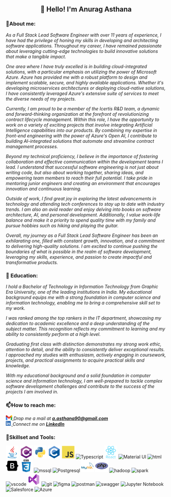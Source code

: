 <div>
<h2 align="center">👋 Hello! I'm Anurag Asthana </h2>
<h3>💬<b>About me:  </b></h3>
<i>
<p>
  As a Full Stack Lead Software Engineer with over 11 years of experience, I have had the privilege of honing my skills in developing and architecting software applications. Throughout my career, I have remained passionate about leveraging cutting-edge technologies to build innovative solutions that make a tangible impact.
</p>
<p>
  One area where I have truly excelled is in building cloud-integrated solutions, with a particular emphasis on utilizing the power of Microsoft Azure. Azure has provided me with a robust platform to design and implement scalable, secure, and highly available applications. Whether it's developing microservices architectures or deploying cloud-native solutions, I have consistently leveraged Azure's extensive suite of services to meet the diverse needs of my projects.
</p>
<p>
  Currently, I am proud to be a member of the Icertis R&D team, a dynamic and forward-thinking organization at the forefront of revolutionizing contract lifecycle management. Within this role, I have the opportunity to work on a variety of exciting projects that involve integrating Artificial Intelligence capabilities into our products. By combining my expertise in front-end engineering with the power of Azure's Open AI, I contribute to building AI-integrated solutions that automate and streamline contract management processes.
</p>
<p>
  Beyond my technical proficiency, I believe in the importance of fostering collaboration and effective communication within the development teams I lead. I understand that successful software engineering is not just about writing code, but also about working together, sharing ideas, and empowering team members to reach their full potential. I take pride in mentoring junior engineers and creating an environment that encourages innovation and continuous learning.
</p>
<p>
  Outside of work, I find great joy in exploring the latest advancements in technology and attending tech conferences to stay up to date with industry trends. I am also an avid reader and enjoy delving into books on software architecture, AI, and personal development. Additionally, I value work-life balance and make it a priority to spend quality time with my family and pursue hobbies such as hiking and playing the guitar.
</p>
<p>
  Overall, my journey as a Full Stack Lead Software Engineer has been an exhilarating one, filled with constant growth, innovation, and a commitment to delivering high-quality solutions. I am excited to continue pushing the boundaries of what is possible in the realm of software development, leveraging my skills, experience, and passion to create impactful and transformative products.
</p></i>
<h3>🔭 <b>Education:</b></h3>
<i>
<p>
  I hold a Bachelor of Technology in Information Technology from Graphic Era University, one of the leading institutions in India. My educational background equips me with a strong foundation in computer science and information technology, enabling me to bring a comprehensive skill set to my work.
</p>
<p>
  I was ranked among the top rankers in the IT department, showcasing my dedication to academic excellence and a deep understanding of the subject matter. This recognition reflects my commitment to learning and my ability to consistently perform at a high level.
</p>
<p>
  Graduating first class with distinction demonstrates my strong work ethic, attention to detail, and the ability to consistently deliver exceptional results. I approached my studies with enthusiasm, actively engaging in coursework, projects, and practical assignments to acquire practical skills and knowledge.
</p>
<p>
  With my educational background and a solid foundation in computer science and information technology, I am well-prepared to tackle complex software development challenges and contribute to the success of the projects I am involved in.
</p></i>
<h3><b>📫How to reach me:</b></h3>
<a href="mailto:shrutiasthana97@gmail.com" target="_blank">
    <img height="15" src="https://github.com/shrutiasthana2097/shrutiasthana2097/blob/main/Gmail_Logo.svg"/> 
</a> 
<i>Drop me a mail at <b><a href="mailto:shrutiasthana97@gmail.com" target="_blank">a.asthana90@gmail.com</a></b></i><br/>
<a href="https://www.linkedin.com/in/shruti-asthana/" target="_blank">
      <img height="15" src="https://github.com/shrutiasthana2097/shrutiasthana2097/blob/main/Linkedin.png"/> 
</a>
<i>Connect me on <b><a href="https://www.linkedin.com/in/anurag-asthana/" target="_blank">LinkedIn</a></b></i><br/>
<h3><b>🚀Skillset and Tools:</b></h3>
<p align="left">
<img src="https://raw.githubusercontent.com/devicons/devicon/master/icons/java/java-original.svg" alt="java" width="40" height="40"/>
<img src="https://raw.githubusercontent.com/devicons/devicon/master/icons/csharp/csharp-original.svg" alt="C#" width="40" height="40"/>
<img src="https://raw.githubusercontent.com/devicons/devicon/master/icons/python/python-original.svg" alt="python" width="40" height="40"/>
<img src="https://raw.githubusercontent.com/devicons/devicon/master/icons/c/c-original.svg" alt="c" width="40" height="40"/>
<img src="https://raw.githubusercontent.com/devicons/devicon/master/icons/javascript/javascript-original.svg" alt="javascript" width="40" height="40" />
<img src="https://upload.wikimedia.org/wikipedia/commons/4/4c/Typescript_logo_2020.svg" alt="Typescript" width="40" height="40" />
<img src="https://raw.githubusercontent.com/devicons/devicon/master/icons/react/react-original-wordmark.svg" alt="react" width="40" height="40" />
<img src="https://mui.com/static/logo.svg" alt="Material UI" width="40" height="40" />
<img src="https://cdn.jsdelivr.net/gh/devicons/devicon/icons/html5/html5-original.svg" alt="html" width="40" height="40"/>
<img src="https://raw.githubusercontent.com/devicons/devicon/master/icons/bootstrap/bootstrap-plain.svg" alt="bootstrap" width="40" height="40" />
<img src="https://raw.githubusercontent.com/devicons/devicon/master/icons/css3/css3-original-wordmark.svg" alt="css3" width="40" height="40" />
<img src="https://www.svgrepo.com/show/303229/microsoft-sql-server-logo.svg" alt="mssql" width="40" height="40"/>
<img src="https://upload.wikimedia.org/wikipedia/commons/2/29/Postgresql_elephant.svg" alt="Postgresql" width="40" height="40"/>
<img src="https://raw.githubusercontent.com/devicons/devicon/master/icons/mysql/mysql-original-wordmark.svg" alt="mysql" width="40" height="40"/>
<img src="https://raw.githubusercontent.com/devicons/devicon/master/icons/php/php-original.svg" alt="php" width="40" height="40"/>
<img src="https://www.vectorlogo.zone/logos/apache_hadoop/apache_hadoop-icon.svg" alt="hadoop" width="40" height="40" />
<img src="https://upload.wikimedia.org/wikipedia/commons/f/f3/Apache_Spark_logo.svg" alt="spark" width="40" height="40" />
<img src="https://cdn.jsdelivr.net/gh/devicons/devicon/icons/vscode/vscode-original.svg" alt="vscode" width="40" height="40"/>
<img src="https://github.com/shrutiasthana2097/shrutiasthana2097/blob/main/icons8-visual-studio-48.png" alt="VS" width="40" height="40"/>
<img src="https://cdn.jsdelivr.net/gh/devicons/devicon/icons/git/git-original.svg" alt="git" width="40" height="40"/>
<img src="https://cdn.jsdelivr.net/gh/devicons/devicon/icons/figma/figma-original.svg" alt="figma" width="40" height="40"/>   
<img src="https://www.vectorlogo.zone/logos/getpostman/getpostman-icon.svg" alt="postman" width="40" height="40"/>
<img src="https://upload.wikimedia.org/wikipedia/commons/a/ab/Swagger-logo.png" alt="swagger" width="40" height="40"/>
<img src="https://upload.wikimedia.org/wikipedia/commons/3/38/Jupyter_logo.svg" alt="Jupyter Notebook" width="40" height="40"/>
<img src="https://upload.wikimedia.org/wikipedia/commons/f/f9/Salesforce.com_logo.svg" alt="Salesforce" width="40" height="40"/>
<img src="https://swimburger.net/media/fbqnp2ie/azure.svg" alt="Azure" width="40" height="40"/>
</p>


